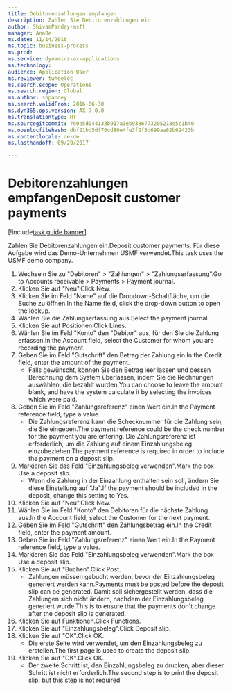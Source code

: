 ```yaml
--- 
title: Debitorenzahlungen empfangen
description: Zahlen Sie Debitorenzahlungen ein.
author: ShivamPandey-msft
manager: AnnBe
ms.date: 11/14/2016
ms.topic: business-process
ms.prod: 
ms.service: dynamics-ax-applications
ms.technology: 
audience: Application User
ms.reviewer: twheeloc
ms.search.scope: Operations
ms.search.region: Global
ms.author: shpandey
ms.search.validFrom: 2016-06-30
ms.dyn365.ops.version: AX 7.0.0
ms.translationtype: HT
ms.sourcegitcommit: 7e0a5d044133b917a3eb9386773205218e5c1b40
ms.openlocfilehash: dbf21bd5df70cd80e4fe3f2f5d699aa82b62423b
ms.contentlocale: de-de
ms.lasthandoff: 09/29/2017

---
```

# <a name="deposit-customer-payments"></a><span data-ttu-id="343f6-103">Debitorenzahlungen empfangen</span><span class="sxs-lookup"><span data-stu-id="343f6-103">Deposit customer payments</span></span>

[!include[task guide banner](../../includes/task-guide-banner.md)]

<span data-ttu-id="343f6-104">Zahlen Sie Debitorenzahlungen ein.</span><span class="sxs-lookup"><span data-stu-id="343f6-104">Deposit customer payments.</span></span> <span data-ttu-id="343f6-105">Für diese Aufgabe wird das Demo-Unternehmen USMF verwendet.</span><span class="sxs-lookup"><span data-stu-id="343f6-105">This task uses the USMF demo company.</span></span>

1. <span data-ttu-id="343f6-106">Wechseln Sie zu "Debitoren" > "Zahlungen" > "Zahlungserfassung".</span><span class="sxs-lookup"><span data-stu-id="343f6-106">Go to Accounts receivable > Payments > Payment journal.</span></span>
2. <span data-ttu-id="343f6-107">Klicken Sie auf "Neu".</span><span class="sxs-lookup"><span data-stu-id="343f6-107">Click New.</span></span>
3. <span data-ttu-id="343f6-108">Klicken Sie im Feld "Name" auf die Dropdown-Schaltfläche, um die Suche zu öffnen.</span><span class="sxs-lookup"><span data-stu-id="343f6-108">In the Name field, click the drop-down button to open the lookup.</span></span>
4. <span data-ttu-id="343f6-109">Wählen Sie die Zahlungserfassung aus.</span><span class="sxs-lookup"><span data-stu-id="343f6-109">Select the payment journal.</span></span> 
5. <span data-ttu-id="343f6-110">Klicken Sie auf Positionen.</span><span class="sxs-lookup"><span data-stu-id="343f6-110">Click Lines.</span></span>
6. <span data-ttu-id="343f6-111">Wählen Sie im Feld "Konto" den "Debitor" aus, für den Sie die Zahlung erfassen.</span><span class="sxs-lookup"><span data-stu-id="343f6-111">In the Account field, select the Customer for whom you are recording the payment.</span></span>
7. <span data-ttu-id="343f6-112">Geben Sie im Feld "Gutschrift" den Betrag der Zahlung ein.</span><span class="sxs-lookup"><span data-stu-id="343f6-112">In the Credit field, enter the amount of the payment.</span></span>
    * <span data-ttu-id="343f6-113">Falls gewünscht, können Sie den Betrag leer lassen und dessen Berechnung dem System überlassen, indem Sie die Rechnungen auswählen, die bezahlt wurden.</span><span class="sxs-lookup"><span data-stu-id="343f6-113">You can choose to leave the amount blank, and have the system calculate it by selecting the invoices which were paid.</span></span>  
8. <span data-ttu-id="343f6-114">Geben Sie im Feld "Zahlungsreferenz" einen Wert ein.</span><span class="sxs-lookup"><span data-stu-id="343f6-114">In the Payment reference field, type a value.</span></span>
    * <span data-ttu-id="343f6-115">Die Zahlungsreferenz kann die Schecknummer für die Zahlung sein, die Sie eingeben.</span><span class="sxs-lookup"><span data-stu-id="343f6-115">The payment reference could be the check number for the payment you are entering.</span></span> <span data-ttu-id="343f6-116">Die Zahlungsreferenz ist erforderlich, um die Zahlung auf einem Einzahlungsbeleg einzubeziehen.</span><span class="sxs-lookup"><span data-stu-id="343f6-116">The payment reference is required in order to include the payment on a deposit slip.</span></span>  
9. <span data-ttu-id="343f6-117">Markieren Sie das Feld "Einzahlungsbeleg verwenden".</span><span class="sxs-lookup"><span data-stu-id="343f6-117">Mark the box Use a deposit slip.</span></span>
    * <span data-ttu-id="343f6-118">Wenn die Zahlung in der Einzahlung enthalten sein soll, ändern Sie diese Einstellung auf "Ja".</span><span class="sxs-lookup"><span data-stu-id="343f6-118">If the payment should be included in the deposit, change this setting to Yes.</span></span>  
10. <span data-ttu-id="343f6-119">Klicken Sie auf "Neu".</span><span class="sxs-lookup"><span data-stu-id="343f6-119">Click New.</span></span>
11. <span data-ttu-id="343f6-120">Wählen Sie im Feld "Konto" den Debitoren für die nächste Zahlung aus.</span><span class="sxs-lookup"><span data-stu-id="343f6-120">In the Account field, select the Customer for the next payment.</span></span>
12. <span data-ttu-id="343f6-121">Geben Sie im Feld "Gutschrift" den Zahlungsbetrag ein.</span><span class="sxs-lookup"><span data-stu-id="343f6-121">In the Credit field, enter the payment amount.</span></span>
13. <span data-ttu-id="343f6-122">Geben Sie im Feld "Zahlungsreferenz" einen Wert ein.</span><span class="sxs-lookup"><span data-stu-id="343f6-122">In the Payment reference field, type a value.</span></span>
14. <span data-ttu-id="343f6-123">Markieren Sie das Feld "Einzahlungsbeleg verwenden".</span><span class="sxs-lookup"><span data-stu-id="343f6-123">Mark the box Use a deposit slip.</span></span>
15. <span data-ttu-id="343f6-124">Klicken Sie auf "Buchen".</span><span class="sxs-lookup"><span data-stu-id="343f6-124">Click Post.</span></span>
    * <span data-ttu-id="343f6-125">Zahlungen müssen gebucht werden, bevor der Einzahlungsbeleg generiert werden kann.</span><span class="sxs-lookup"><span data-stu-id="343f6-125">Payments must be posted before the deposit slip can be generated.</span></span> <span data-ttu-id="343f6-126">Damit soll sichergestellt werden, dass die Zahlungen sich nicht ändern, nachdem der Einzahlungsbeleg generiert wurde.</span><span class="sxs-lookup"><span data-stu-id="343f6-126">This is to ensure that the payments don't change after the deposit slip is generated.</span></span>  
16. <span data-ttu-id="343f6-127">Klicken Sie auf Funktionen.</span><span class="sxs-lookup"><span data-stu-id="343f6-127">Click Functions.</span></span>
17. <span data-ttu-id="343f6-128">Klicken Sie auf "Einzahlungsbeleg".</span><span class="sxs-lookup"><span data-stu-id="343f6-128">Click Deposit slip.</span></span>
18. <span data-ttu-id="343f6-129">Klicken Sie auf "OK".</span><span class="sxs-lookup"><span data-stu-id="343f6-129">Click OK.</span></span>
    * <span data-ttu-id="343f6-130">Die erste Seite wird verwendet, um den Einzahlungsbeleg zu erstellen.</span><span class="sxs-lookup"><span data-stu-id="343f6-130">The first page is used to create the deposit slip.</span></span>  
19. <span data-ttu-id="343f6-131">Klicken Sie auf "OK".</span><span class="sxs-lookup"><span data-stu-id="343f6-131">Click OK.</span></span>
    * <span data-ttu-id="343f6-132">Der zweite Schritt ist, den Einzahlungsbeleg zu drucken, aber dieser Schritt ist nicht erforderlich.</span><span class="sxs-lookup"><span data-stu-id="343f6-132">The second step is to print the deposit slip, but this step is not required.</span></span>  


